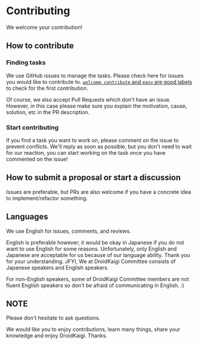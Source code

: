 # Contributing

We welcome your contribution!

## How to contribute

### Finding tasks

We use GitHub issues to manage the tasks. Please check here for issues you would like to contribute to. [`welcome contribute` and `easy` are good labels](https://github.com/DroidKaigi/conference-app-2023/issues?q=is%3Aopen+is%3Aissue+label%3A%22welcome+contribute%22) to check for the first contribution.

Of course, we also accept Pull Requests which don't have an issue. However, in this case please make sure you explain the motivation, cause, solution, etc in the PR description.

### Start contributing

If you find a task you want to work on, please comment on the issue to prevent conflicts. We'll reply as soon as possible, but you don't need to wait for our reaction, you can start working on the task once you have commented on the issue!

## How to submit a proposal or start a discussion

Issues are preferable, but PRs are also welcome if you have a concrete idea to implement/refactor something. 

## Languages

We use English for issues, comments, and reviews.

English is preferable however; it would be okay in Japanese if you do not want to use English for some reasons. 
Unfortunately, only English and Japanese are acceptable for us because of our language ability. Thank you for your understanding. JFYI, We at DroidKaigi Committee consists of Japanese speakers and English speakers. 

For non-English speakers, some of DroidKaigi Committee members are not fluent English speakers so don't be afraid of communicating in English. :)

## NOTE

Please don't hesitate to ask questions. 

We would like you to enjoy contributions, learn many things, share your knowledge and enjoy DroidKaigi. Thanks.
